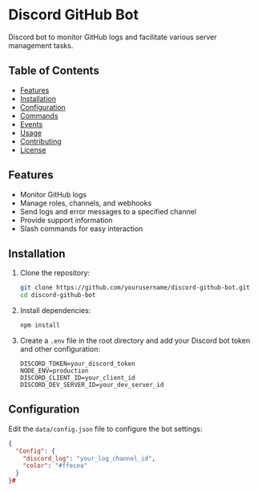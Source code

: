 # Discord GitHub Bot

Discord bot to monitor GitHub logs and facilitate various server management tasks.

## Table of Contents

- [Features](#features)
- [Installation](#installation)
- [Configuration](#configuration)
- [Commands](#commands)
- [Events](#events)
- [Usage](#usage)
- [Contributing](#contributing)
- [License](#license)

## Features

- Monitor GitHub logs
- Manage roles, channels, and webhooks
- Send logs and error messages to a specified channel
- Provide support information
- Slash commands for easy interaction

## Installation

1. Clone the repository:
    ```sh
    git clone https://github.com/yourusername/discord-github-bot.git
    cd discord-github-bot
    ```

2. Install dependencies:
    ```sh
    npm install
    ```

3. Create a `.env` file in the root directory and add your Discord bot token and other configuration:
    ```env
    DISCORD_TOKEN=your_discord_token
    NODE_ENV=production
    DISCORD_CLIENT_ID=your_client_id
    DISCORD_DEV_SERVER_ID=your_dev_server_id
    ```

## Configuration

Edit the `data/config.json` file to configure the bot settings:
```json
{
  "Config": {
    "discord_log": "your_log_channel_id",
    "color": "#ffecea"
  }
}# 